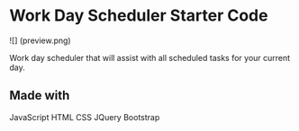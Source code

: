# Work Day Scheduler Starter Code
![] (preview.png)

Work day scheduler that will assist with all scheduled tasks for your current day. 

## Made with
JavaScript
HTML
CSS
JQuery
Bootstrap
